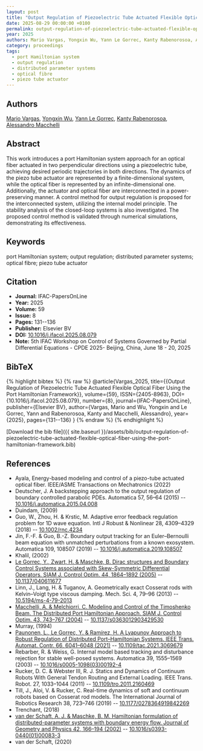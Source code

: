 ```yaml
---
layout: post
title: "Output Regulation of Piezoelectric Tube Actuated Flexible Optical Fiber Using the Port Hamiltonian Framework"
date: 2025-08-29 00:00:00 +0100
permalink: output-regulation-of-piezoelectric-tube-actuated-flexible-optical-fiber-using-the-port-hamiltonian-framework
year: 2025
authors: Mario Vargas, Yongxin Wu, Yann Le Gorrec, Kanty Rabenorosoa, Alessandro Macchelli
category: proceedings
tags:
  - port Hamiltonian system
  - output regulation
  - distributed parameter systems
  - optical fibre
  - piezo tube actuator
---
```

 
## Authors
[Mario Vargas](authors/mario-vargas), [Yongxin Wu](authors/yongxin-wu), [Yann Le Gorrec](authors/yann-le-gorrec), [Kanty Rabenorosoa](authors/kanty-rabenorosoa), [Alessandro Macchelli](authors/alessandro-macchelli)
 
## Abstract
This work introduces a port Hamiltonian system approach for an optical fiber actuated in two perpendicular directions using a piezoelectric tube, achieving desired periodic trajectories in both directions. The dynamics of the piezo tube actuator are represented by a finite-dimensional system, while the optical fiber is represented by an infinite-dimensional one. Additionally, the actuator and optical fiber are interconnected in a power-preserving manner. A control method for output regulation is proposed for the interconnected system, utilizing the internal model principle. The stability analysis of the closed-loop systems is also investigated. The proposed control method is validated through numerical simulations, demonstrating its effectiveness.
 
## Keywords
port Hamiltonian system; output regulation; distributed parameter systems; optical fibre; piezo tube actuator
 
## Citation
- **Journal:** IFAC-PapersOnLine
- **Year:** 2025
- **Volume:** 59
- **Issue:** 8
- **Pages:** 131--136
- **Publisher:** Elsevier BV
- **DOI:** [10.1016/j.ifacol.2025.08.079](https://doi.org/10.1016/j.ifacol.2025.08.079)
- **Note:** 5th IFAC Workshop on Control of Systems Governed by Partial Differential Equations - CPDE 2025- Beijing, China, June 18 - 20, 2025
 
## BibTeX
{% highlight bibtex %}
{% raw %}
@article{Vargas_2025,
  title={{Output Regulation of Piezoelectric Tube Actuated Flexible Optical Fiber Using the Port Hamiltonian Framework}},
  volume={59},
  ISSN={2405-8963},
  DOI={10.1016/j.ifacol.2025.08.079},
  number={8},
  journal={IFAC-PapersOnLine},
  publisher={Elsevier BV},
  author={Vargas, Mario and Wu, Yongxin and Le Gorrec, Yann and Rabenorosoa, Kanty and Macchelli, Alessandro},
  year={2025},
  pages={131--136}
}
{% endraw %}
{% endhighlight %}
 
[Download the bib file]({{ site.baseurl }}/assets/bib/output-regulation-of-piezoelectric-tube-actuated-flexible-optical-fiber-using-the-port-hamiltonian-framework.bib)
 
## References
- Ayala, Energy-based modeling and control of a piezo-tube actuated optical fiber. IEEE/ASME Transactions on Mechatronics (2022)
- Deutscher, J. A backstepping approach to the output regulation of boundary controlled parabolic PDEs. Automatica 57, 56–64 (2015) -- [10.1016/j.automatica.2015.04.008](https://doi.org/10.1016/j.automatica.2015.04.008)
- Duindam, (2009)
- Guo, W., Zhou, H. & Krstic, M. Adaptive error feedback regulation problem for 1D wave equation. Intl J Robust &amp; Nonlinear 28, 4309–4329 (2018) -- [10.1002/rnc.4234](https://doi.org/10.1002/rnc.4234)
- Jin, F.-F. & Guo, B.-Z. Boundary output tracking for an Euler–Bernoulli beam equation with unmatched perturbations from a known exosystem. Automatica 109, 108507 (2019) -- [10.1016/j.automatica.2019.108507](https://doi.org/10.1016/j.automatica.2019.108507)
- Khalil, (2002)
- [Le Gorrec, Y., Zwart, H. & Maschke, B. Dirac structures and Boundary Control Systems associated with Skew-Symmetric Differential Operators. SIAM J. Control Optim. 44, 1864–1892 (2005)](dirac-structures-and-boundary-control-systems-associated-with-skew-symmetric-differential-operators) -- [10.1137/040611677](https://doi.org/10.1137/040611677)
- Linn, J., Lang, H. & Tuganov, A. Geometrically exact Cosserat rods with Kelvin–Voigt type viscous damping. Mech. Sci. 4, 79–96 (2013) -- [10.5194/ms-4-79-2013](https://doi.org/10.5194/ms-4-79-2013)
- [Macchelli, A. & Melchiorri, C. Modeling and Control of the Timoshenko Beam. The Distributed Port Hamiltonian Approach. SIAM J. Control Optim. 43, 743–767 (2004)](modeling-and-control-of-the-timoshenko-beam-the-distributed-port-hamiltonian-approach) -- [10.1137/s0363012903429530](https://doi.org/10.1137/s0363012903429530)
- Murray, (1994)
- [Paunonen, L., Le Gorrec, Y. & Ramírez, H. A Lyapunov Approach to Robust Regulation of Distributed Port–Hamiltonian Systems. IEEE Trans. Automat. Contr. 66, 6041–6048 (2021)](a-lyapunov-approach-to-robust-regulation-of-distributed-port-hamiltonian-systems) -- [10.1109/tac.2021.3069679](https://doi.org/10.1109/tac.2021.3069679)
- Rebarber, R. & Weiss, G. Internal model based tracking and disturbance rejection for stable well-posed systems. Automatica 39, 1555–1569 (2003) -- [10.1016/s0005-1098(03)00192-4](https://doi.org/10.1016/s0005-1098(03)00192-4)
- Rucker, D. C. & Webster III, R. J. Statics and Dynamics of Continuum Robots With General Tendon Routing and External Loading. IEEE Trans. Robot. 27, 1033–1044 (2011) -- [10.1109/tro.2011.2160469](https://doi.org/10.1109/tro.2011.2160469)
- Till, J., Aloi, V. & Rucker, C. Real-time dynamics of soft and continuum robots based on Cosserat rod models. The International Journal of Robotics Research 38, 723–746 (2019) -- [10.1177/0278364919842269](https://doi.org/10.1177/0278364919842269)
- Trenchant, (2018)
- [van der Schaft, A. J. & Maschke, B. M. Hamiltonian formulation of distributed-parameter systems with boundary energy flow. Journal of Geometry and Physics 42, 166–194 (2002)](hamiltonian-formulation-of-distributed-parameter-systems-with-boundary-energy-flow) -- [10.1016/s0393-0440(01)00083-3](https://doi.org/10.1016/s0393-0440(01)00083-3)
- van der Schaft, (2020)

